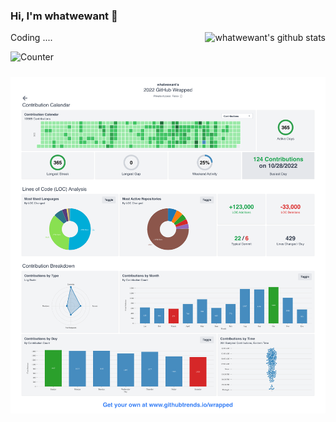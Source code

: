 ### Hi, I'm whatwewant :tada:

<img align="right" src="https://github-readme-stats.vercel.app/api?username=whatwewant&show_icons=true&icon_color=0366d6&bg_color=ffffff&hide_title=true&hide=contribs&include_all_commits=true" alt="whatwewant's github stats"  />

Coding ....

![Counter](https://profile-counter.glitch.me/whatwewant/count.svg)

<img style="margin-top: 10px" alt="https://www.githubtrends.io/wrapped/whatwewant" src="./github-wrapped.png" />

